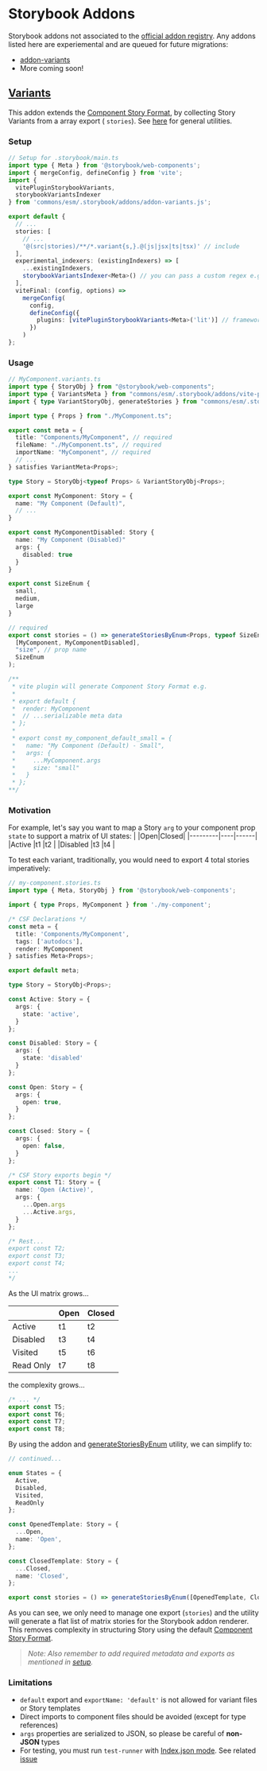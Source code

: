 # Storybook Addons

Storybook addons not associated to the [official addon registry](https://storybook.js.org/docs/addons/writing-addons). Any addons listed here are experiemental and are queued for future migrations:

- [addon-variants](#variants)
- More coming soon!

## [Variants](addon-variants.ts)

This addon extends the [Component Story Format](https://github.com/ComponentDriven/csf), by collecting Story Variants from a array export ( `stories`). See [here](../utils/README.md#story-generators) for general utilities.

### Setup

```ts
// Setup for .storybook/main.ts
import type { Meta } from '@storybook/web-components';
import { mergeConfig, defineConfig } from 'vite';
import {
  vitePluginStorybookVariants,
  storybookVariantsIndexer
} from 'commons/esm/.storybook/addons/addon-variants.js';

export default {
  // ...
  stories: [
    // ...
    '@(src|stories)/**/*.variant{s,}.@(js|jsx|ts|tsx)' // include
  ],
  experimental_indexers: (existingIndexers) => [
    ...existingIndexers,
    storybookVariantsIndexer<Meta>() // you can pass a custom regex e.g. /.variantstories.[jt]sx?$/
  ],
  viteFinal: (config, options) =>
    mergeConfig(
      config,
      defineConfig({
        plugins: [vitePluginStorybookVariants<Meta>('lit')] // frameworks: "lit"
      })
    )
};
```

### Usage

```ts
// MyComponent.variants.ts
import type { StoryObj } from "@storybook/web-components";
import type { VariantsMeta } from "commons/esm/.storybook/addons/vite-plugin-storybook-variants.js";
import { type VariantStoryObj, generateStories } from "commons/esm/.storybook/utils/story-generators.js";

import type { Props } from "./MyComponent.ts";

export const meta = {
  title: "Components/MyComponent", // required
  fileName: "./MyComponent.ts", // required
  importName: "MyComponent", // required
  // ...
} satisfies VariantMeta<Props>;

type Story = StoryObj<typeof Props> & VariantStoryObj<Props>;

export const MyComponent: Story = {
  name: "My Component (Default)",
  // ...
}

export const MyComponentDisabled: Story {
  name: "My Component (Disabled)"
  args: {
    disabled: true
  }
}

export const SizeEnum {
  small,
  medium,
  large
}

// required
export const stories = () => generateStoriesByEnum<Props, typeof SizeEnum>(
  [MyComponent, MyComponentDisabled],
  "size", // prop name
  SizeEnum
);

/**
 * vite plugin will generate Component Story Format e.g.
 *
 * export default {
 *  render: MyComponent
 *  // ...serializable meta data
 * };
 *
 * export const my_component_default_small = {
 *   name: "My Component (Default) - Small",
 *   args: {
 *     ...MyComponent.args
 *     size: "small"
 *   }
 * };
**/
```

### Motivation

For example, let's say you want to map a Story `arg` to your component prop `state` to support a matrix of UI states:
| |Open|Closed|
|---------|----|------|
|Active |t1 |t2 |
|Disabled |t3 |t4 |

To test each variant, traditionally, you would need to export 4 total stories imperatively:

```ts
// my-component.stories.ts
import type { Meta, StoryObj } from '@storybook/web-components';

import { type Props, MyComponent } from './my-component';

/* CSF Declarations */
const meta = {
  title: 'Components/MyComponent',
  tags: ['autodocs'],
  render: MyComponent
} satisfies Meta<Props>;

export default meta;

type Story = StoryObj<Props>;

const Active: Story = {
  args: {
    state: 'active',
  }
};

const Disabled: Story = {
  args: {
    state: 'disabled'
  }
};

const Open: Story = {
  args: {
    open: true,
  }
};

const Closed: Story = {
  args: {
    open: false,
  }
};

/* CSF Story exports begin */
export const T1: Story = {
  name: 'Open (Active)',
  args: {
    ...Open.args
    ...Active.args,
  }
};

/* Rest...
export const T2;
export const T3;
export const T4;
...
*/
```

As the UI matrix grows...

|           | Open | Closed |
| --------- | ---- | ------ |
| Active    | t1   | t2     |
| Disabled  | t3   | t4     |
| Visited   | t5   | t6     |
| Read Only | t7   | t8     |

the complexity grows...

```ts
/* ... */
export const T5;
export const T6;
export const T7;
export const T8;
```

By using the addon and [generateStoriesByEnum](../utils/README.md#stories-by-enum) utility, we can simplify to:

```ts
// continued...

enum States = {
  Active,
  Disabled,
  Visited,
  ReadOnly
};

const OpenedTemplate: Story = {
  ...Open,
  name: 'Open',
};

const ClosedTemplate: Story = {
  ...Closed,
  name: 'Closed',
};

export const stories = () => generateStoriesByEnum([OpenedTemplate, ClosedTemplate], 'state', States);
```

As you can see, we only need to manage one export (`stories`) and the utility will generate a flat list of matrix stories for the Storybook addon renderer. This removes complexity in structuring Story using the default [Component Story Format](https://github.com/ComponentDriven/csf).

> _Note: Also remember to add required metadata and exports as mentioned in [setup](../addons/README.md#setup)._

### Limitations

- `default` export and `exportName: 'default'` is not allowed for variant files or Story templates
- Direct imports to component files should be avoided (except for type references)
- `args` properties are serialized to JSON, so please be careful of **non-JSON** types
- For testing, you must run `test-runner` with [Index.json mode](https://storybook.js.org/docs/writing-tests/test-runner#indexjson-mode). See related [issue](https://github.com/storybookjs/test-runner/issues/262)
